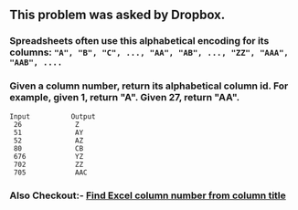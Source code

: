 ## This problem was asked by Dropbox.

### Spreadsheets often use this alphabetical encoding for its columns: `"A", "B", "C", ..., "AA", "AB", ..., "ZZ", "AAA", "AAB", ....`

### Given a column number, return its alphabetical column id. For example, given 1, return "A". Given 27, return "AA".

```
Input          Output
 26             Z
 51             AY
 52             AZ
 80             CB
 676            YZ
 702            ZZ
 705            AAC
```

### Also Checkout:- [Find Excel column number from column title](https://www.geeksforgeeks.org/find-excel-column-number-column-title/)
